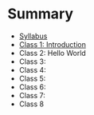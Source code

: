 # Summary

* [Syllabus](README.md)
* [Class 1: Introduction](chapter1.md)
* Class 2: Hello World
* Class 3:
* Class 4:
* Class 5:
* Class 6:
* Class 7:
* Class 8

